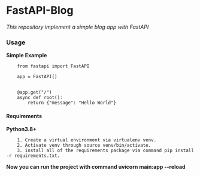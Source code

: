 # FastAPI-Blog
*This repository implement a simple blog app with FastAPI*

### Usage

__Simple Example__
```
    from fastapi import FastAPI

    app = FastAPI()


    @app.get("/")
    async def root():
        return {"message": "Hello World"}
```

#### Requirements


__Python3.8+__

```
    1. Create a virtual environment via virtualenv venv.
    2. Activate venv through source venv/bin/activate.
    3. install all of the requirements package via command pip install -r requirements.txt.
```

__Now you can run the project with command **uvicorn main:app --reload**__